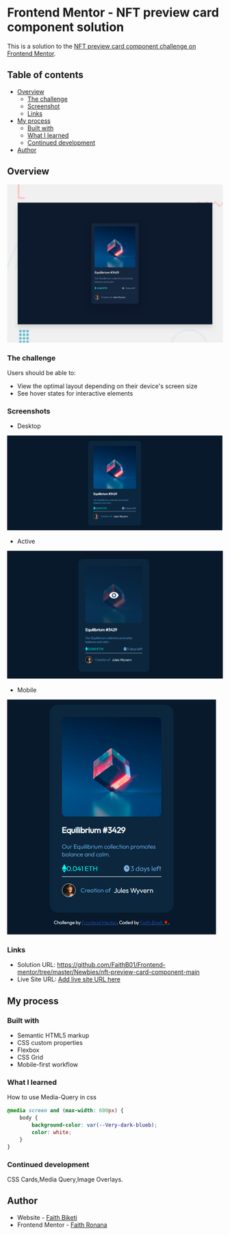 # Frontend Mentor - NFT preview card component solution

This is a solution to the [NFT preview card component challenge on Frontend Mentor](https://www.frontendmentor.io/challenges/nft-preview-card-component-SbdUL_w0U). 

## Table of contents

- [Overview](#overview)
  - [The challenge](#the-challenge)
  - [Screenshot](#screenshot)
  - [Links](#links)
- [My process](#my-process)
  - [Built with](#built-with)
  - [What I learned](#what-i-learned)
  - [Continued development](#continued-development)
- [Author](#author)

## Overview
![Design preview for the NFT preview card component coding challenge](./design/desktop-preview.jpg)


### The challenge

Users should be able to:

- View the optimal layout depending on their device's screen size
- See hover states for interactive elements

### Screenshots

- Desktop 

![Desktop](./images/desktop.png)

- Active 

![Desktop](./images/desktop-active.png)

- Mobile

![Desktop](./images/mobile.png)

### Links

- Solution URL: https://github.com/FaithB01/Frontend-mentor/tree/master/Newbies/nft-preview-card-component-main
- Live Site URL: [Add live site URL here](https://your-live-site-url.com)

## My process

### Built with

- Semantic HTML5 markup
- CSS custom properties
- Flexbox
- CSS Grid
- Mobile-first workflow

### What I learned

How to use Media-Query in css

```css
@media screen and (max-width: 600px) {
    body {
        background-color: var(--Very-dark-blueb);
        color: white;
    }
}
```

### Continued development

CSS Cards,Media Query,Image Overlays.

## Author

- Website - [Faith Biketi](https://github.com/FaithB01)
- Frontend Mentor - [Faith Ronana](https://www.frontendmentor.io/profile/FaithB01)



